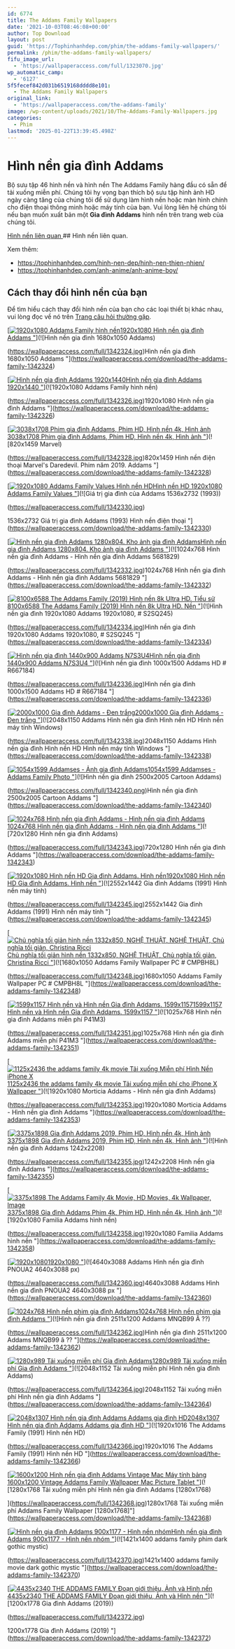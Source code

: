 ```yaml
---
id: 6774
title: The Addams Family Wallpapers
date: '2021-10-03T08:46:08+00:00'
author: Top Download
layout: post
guid: 'https://Tophinhanhdep.com/phim/the-addams-family-wallpapers/'
permalink: /phim/the-addams-family-wallpapers/
fifu_image_url:
  - 'https://wallpaperaccess.com/full/1323070.jpg'
wp_automatic_camp:
  - '6127'
5f5fecef842d031b6519168dddd8e101:
  - The Addams Family Wallpapers
original_link:
  - 'https://wallpaperaccess.com/the-addams-family'
image: /wp-content/uploads/2021/10/The-Addams-Family-Wallpapers.jpg
categories:
  - Phim
lastmod: '2025-01-22T13:39:45.498Z'
---
```

# Hình nền gia đình Addams

Bộ sưu tập 46 hình nền và hình nền The Addams Family hàng đầu có sẵn để tải xuống miễn phí. Chúng tôi hy vọng bạn thích bộ sưu tập hình ảnh HD ngày càng tăng của chúng tôi để sử dụng làm hình nền hoặc màn hình chính cho điện thoại thông minh hoặc máy tính của bạn. Vui lòng liên hệ chúng tôi nếu bạn muốn xuất bản một **Gia đình Addams** hình nền trên trang web của chúng tôi.

[Hình nền liên quan ](#related) ## Hình nền liên quan.

   
 Xem thêm:

   
- <https://tophinhanhdep.com/hinh-nen-dep/hinh-nen-thien-nhien/>
- <https://tophinhanhdep.com/anh-anime/anh-anime-boy/>

## Cách thay đổi hình nền của bạn

Để tìm hiểu cách thay đổi hình nền của bạn cho các loại thiết bị khác nhau, vui lòng đọc về nó trên [Trang câu hỏi thường gặp](https://tophinhanhdep.com/faq/).

  
[[![1920x1080 Addams Family hình nền](https://wallpaperaccess.com/full/1323070.jpg)1920x1080 Hình nền gia đình Addams "](https://wallpaperaccess.com/download/the-addams-family-1323070)](![Hình nền gia đình 1680x1050 Addams)

(https://wallpaperaccess.com/full/1342324.jpg)Hình nền gia đình 1680x1050 Addams "](https://wallpaperaccess.com/download/the-addams-family-1342324)

[[![Hình nền gia đình Addams 1920x1440](https://wallpaperaccess.com/full/1342325.png)Hình nền gia đình Addams 1920x1440 "](https://wallpaperaccess.com/download/the-addams-family-1342325)](![1920x1080 Addams Family hình nền)

(https://wallpaperaccess.com/full/1342326.jpg)1920x1080 Hình nền gia đình Addams "](https://wallpaperaccess.com/download/the-addams-family-1342326)

[[![3038x1708 Phim gia đình Addams, Phim HD, Hình nền 4k, Hình ảnh](https://wallpaperaccess.com/full/1342327.jpg)3038x1708 Phim gia đình Addams, Phim HD, Hình nền 4k, Hình ảnh "](https://wallpaperaccess.com/download/the-addams-family-1342327)](![820x1459 Marvel)

(https://wallpaperaccess.com/full/1342328.jpg)820x1459 Hình nền điện thoại Marvel's Daredevil. Phim năm 2019. Addams "](https://wallpaperaccess.com/download/the-addams-family-1342328)

[[![1920x1080 Addams Family Values ​​Hình nền HD](https://wallpaperaccess.com/full/1342329.jpg)Hình nền HD 1920x1080 Addams Family Values ​​"](https://wallpaperaccess.com/download/the-addams-family-1342329)](![Giá trị gia đình của Addams 1536x2732 (1993))

(https://wallpaperaccess.com/full/1342330.jpg)

1536x2732 Giá trị gia đình Addams (1993) Hình nền điện thoại "](https://wallpaperaccess.com/download/the-addams-family-1342330)

[[![Hình nền gia đình Addams 1280x804.  Kho ảnh gia đình Addams](https://wallpaperaccess.com/full/1342331.jpg)Hình nền gia đình Addams 1280x804. Kho ảnh gia đình Addams "](https://wallpaperaccess.com/download/the-addams-family-1342331)](![1024x768 Hình nền gia đình Addams - Hình nền gia đình Addams 5681829)

(https://wallpaperaccess.com/full/1342332.jpg)1024x768 Hình nền gia đình Addams - Hình nền gia đình Addams 5681829 "](https://wallpaperaccess.com/download/the-addams-family-1342332)

[[![8100x6588 The Addams Family (2019) Hình nền 8k Ultra HD.  Tiểu sử](https://wallpaperaccess.com/full/1342333.jpg)8100x6588 The Addams Family (2019) Hình nền 8k Ultra HD. Nền "](https://wallpaperaccess.com/download/the-addams-family-1342333)](![Hình nền gia đình 1920x1080 Addams 1920x1080, # S2SQ245)

(https://wallpaperaccess.com/full/1342334.jpg)Hình nền gia đình 1920x1080 Addams 1920x1080, # S2SQ245 "](https://wallpaperaccess.com/download/the-addams-family-1342334)

[[![Hình nền gia đình 1440x900 Addams N7S3U4](https://wallpaperaccess.com/full/1342335.jpg)Hình nền gia đình 1440x900 Addams N7S3U4 "](https://wallpaperaccess.com/download/the-addams-family-1342335)](![Hình nền gia đình 1000x1500 Addams HD # R667184)

(https://wallpaperaccess.com/full/1342336.jpg)Hình nền gia đình 1000x1500 Addams HD # R667184 "](https://wallpaperaccess.com/download/the-addams-family-1342336)

[[![2000x1000 Gia đình Addams - Đen trắng](https://wallpaperaccess.com/full/1342337.jpg)2000x1000 Gia đình Addams - Đen trắng "](https://wallpaperaccess.com/download/the-addams-family-1342337)](![2048x1150 Addams Hình nền gia đình Hình nền HD Hình nền máy tính Windows)

(https://wallpaperaccess.com/full/1342338.jpg)2048x1150 Addams Hình nền gia đình Hình nền HD Hình nền máy tính Windows "](https://wallpaperaccess.com/download/the-addams-family-1342338)

[[![1054x1599 Addamses - Ảnh gia đình Addams](https://wallpaperaccess.com/full/1342339.jpg)1054x1599 Addamses - Addams Family Photo "](https://wallpaperaccess.com/download/the-addams-family-1342339)](![Hình nền gia đình 2500x2005 Cartoon Addams)

(https://wallpaperaccess.com/full/1342340.png)Hình nền gia đình 2500x2005 Cartoon Addams "](https://wallpaperaccess.com/download/the-addams-family-1342340)

[[![1024x768 Hình nền gia đình Addams - Hình nền gia đình Addams](https://wallpaperaccess.com/full/1342341.jpg)1024x768 Hình nền gia đình Addams - Hình nền gia đình Addams "](https://wallpaperaccess.com/download/the-addams-family-1342341)](![720x1280 Hình nền gia đình Addams)

(https://wallpaperaccess.com/full/1342343.jpg)720x1280 Hình nền gia đình Addams "](https://wallpaperaccess.com/download/the-addams-family-1342343)

[[![1920x1080 Hình nền HD Gia đình Addams.  Hình nền](https://wallpaperaccess.com/full/1342344.jpg)1920x1080 Hình nền HD Gia đình Addams. Hình nền "](https://wallpaperaccess.com/download/the-addams-family-1342344)](![2552x1442 Gia đình Addams (1991) Hình nền máy tính)

(https://wallpaperaccess.com/full/1342345.jpg)2552x1442 Gia đình Addams (1991) Hình nền máy tính "](https://wallpaperaccess.com/download/the-addams-family-1342345)

[[![Chủ nghĩa tối giản hình nền 1332x850, NGHỆ THUẬT, NGHỆ THUẬT, Chủ nghĩa tối giản, Christina Ricci](https://wallpaperaccess.com/full/1342347.jpg)Chủ nghĩa tối giản hình nền 1332x850, NGHỆ THUẬT, Chủ nghĩa tối giản, Christina Ricci "](https://wallpaperaccess.com/download/the-addams-family-1342347)](![1680x1050 Addams Family Wallpaper PC # CMPBH8L)

(https://wallpaperaccess.com/full/1342348.jpg)1680x1050 Addams Family Wallpaper PC # CMPBH8L "](https://wallpaperaccess.com/download/the-addams-family-1342348)

[[![1599x1157 Hình nền và Hình nền Gia đình Addams.  1599x1157](https://wallpaperaccess.com/full/1342350.jpg)1599x1157 Hình nền và Hình nền Gia đình Addams. 1599x1157 "](https://wallpaperaccess.com/download/the-addams-family-1342350)](![1025x768 Hình nền gia đình Addams miễn phí P41M3)

(https://wallpaperaccess.com/full/1342351.jpg)1025x768 Hình nền gia đình Addams miễn phí P41M3 "](https://wallpaperaccess.com/download/the-addams-family-1342351)

[[![1125x2436 the addams family 4k movie Tải xuống Miễn phí Hình Nền iPhone X](https://wallpaperaccess.com/full/1342352.jpg)1125x2436 the addams family 4k movie Tải xuống miễn phí cho iPhone X Wallpaper "](https://wallpaperaccess.com/download/the-addams-family-1342352)](![1920x1080 Morticia Addams - Hình nền gia đình Addams)

(https://wallpaperaccess.com/full/1342353.jpg)1920x1080 Morticia Addams - Hình nền gia đình Addams "](https://wallpaperaccess.com/download/the-addams-family-1342353)

[[![3375x1898 Gia đình Addams 2019, Phim HD, Hình nền 4k, Hình ảnh](https://wallpaperaccess.com/full/1342354.jpg)3375x1898 Gia đình Addams 2019, Phim HD, Hình nền 4k, Hình ảnh "](https://wallpaperaccess.com/download/the-addams-family-1342354)](![Hình nền gia đình Addams 1242x2208)

(https://wallpaperaccess.com/full/1342355.jpg)1242x2208 Hình nền gia đình Addams "](https://wallpaperaccess.com/download/the-addams-family-1342355)

[[![3375x1898 The Addams Family 4k Movie, HD Movies, 4k Wallpaper, Image](https://wallpaperaccess.com/full/1342357.jpg)3375x1898 Gia đình Addams Phim 4k, Phim HD, Hình nền 4k, Hình ảnh "](https://wallpaperaccess.com/download/the-addams-family-1342357)](![1920x1080 Familia Addams hình nền)

(https://wallpaperaccess.com/full/1342358.jpg)1920x1080 Familia Addams hình nền "](https://wallpaperaccess.com/download/the-addams-family-1342358)

[[![1920x1080 ](https://wallpaperaccess.com/full/1342359.jpg)1920x1080 "](https://wallpaperaccess.com/download/the-addams-family-1342359)](![4640x3088 Addams Hình nền gia đình PNOUA2 4640x3088 px)

(https://wallpaperaccess.com/full/1342360.jpg)4640x3088 Addams Hình nền gia đình PNOUA2 4640x3088 px "](https://wallpaperaccess.com/download/the-addams-family-1342360)

[[![1024x768 Hình nền phim gia đình Addams](https://wallpaperaccess.com/full/1342361.jpg)1024x768 Hình nền phim gia đình Addams "](https://wallpaperaccess.com/download/the-addams-family-1342361)](![Hình nền gia đình 2511x1200 Addams MNQB99 Ã ??)

(https://wallpaperaccess.com/full/1342362.jpg)Hình nền gia đình 2511x1200 Addams MNQB99 â ?? "](https://wallpaperaccess.com/download/the-addams-family-1342362)

[[![1280x989 Tải xuống miễn phí Gia đình Addams](https://wallpaperaccess.com/full/1342363.jpg)1280x989 Tải xuống miễn phí Gia đình Addams "](https://wallpaperaccess.com/download/the-addams-family-1342363)](![2048x1152 Tải xuống miễn phí Hình nền gia đình Addams)

(https://wallpaperaccess.com/full/1342364.jpg)2048x1152 Tải xuống miễn phí Hình nền gia đình Addams "](https://wallpaperaccess.com/download/the-addams-family-1342364)

[[![2048x1307 Hình nền gia đình Addams Addams gia đình HD](https://wallpaperaccess.com/full/1342365.jpg)2048x1307 Hình nền gia đình Addams Addams gia đình HD "](https://wallpaperaccess.com/download/the-addams-family-1342365)](![1920x1016 The Addams Family (1991) Hình nền HD)

(https://wallpaperaccess.com/full/1342366.jpg)1920x1016 The Addams Family (1991) Hình nền HD "](https://wallpaperaccess.com/download/the-addams-family-1342366)

[[![1600x1200 Hình nền gia đình Addams Vintage Mac Máy tính bảng](https://wallpaperaccess.com/full/1342367.jpg)1600x1200 Vintage Addams Family Wallpaper Mac Picture Tablet "](https://wallpaperaccess.com/download/the-addams-family-1342367)](![1280x1768 Tải xuống miễn phí Hình nền gia đình Addams [1280x1768)

](https://wallpaperaccess.com/full/1342368.jpg)1280x1768 Tải xuống miễn phí Addams Family Wallpaper \[1280x1768\]"](https://wallpaperaccess.com/download/the-addams-family-1342368)

[[![Hình nền gia đình Addams 900x1177 - Hình nền nhóm](https://wallpaperaccess.com/full/1342369.jpg)Hình nền gia đình Addams 900x1177 - Hình nền nhóm "](https://wallpaperaccess.com/download/the-addams-family-1342369)](![1421x1400 addams family phim dark gothic mystic)

(https://wallpaperaccess.com/full/1342370.jpg)1421x1400 addams family movie dark gothic mystic "](https://wallpaperaccess.com/download/the-addams-family-1342370)

[[![4435x2340 THE ADDAMS FAMILY Đoạn giới thiệu, Ảnh và Hình nền](https://wallpaperaccess.com/full/1342371.jpg)4435x2340 THE ADDAMS FAMILY Đoạn giới thiệu, Ảnh và Hình nền "](https://wallpaperaccess.com/download/the-addams-family-1342371)](![1200x1778 Gia đình Addams (2019))

(https://wallpaperaccess.com/full/1342372.jpg)

1200x1778 Gia đình Addams (2019) "](https://wallpaperaccess.com/download/the-addams-family-1342372)
